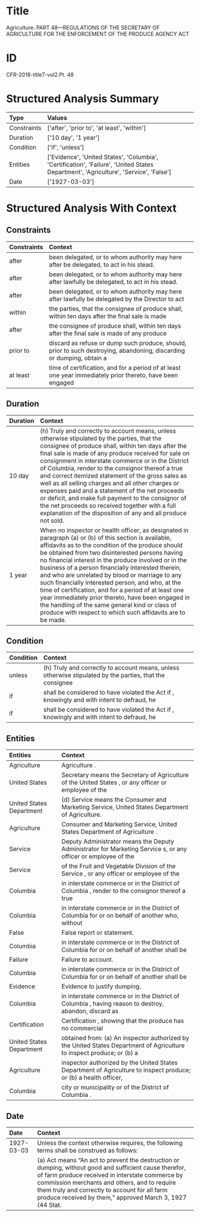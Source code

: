# Title

 Agriculture. PART 48—REGULATIONS OF THE SECRETARY OF AGRICULTURE FOR THE ENFORCEMENT OF THE PRODUCE AGENCY ACT


# ID

 CFR-2018-title7-vol2.Pt. 48


# Structured Analysis Summary

| Type        | Values                                                                                                                               |
|:------------|:-------------------------------------------------------------------------------------------------------------------------------------|
| Constraints | ['after', 'prior to', 'at least', 'within']                                                                                          |
| Duration    | ['10 day', '1 year']                                                                                                                 |
| Condition   | ['if', 'unless']                                                                                                                     |
| Entities    | ['Evidence', 'United States', 'Columbia', 'Certification', 'Failure', 'United States Department', 'Agriculture', 'Service', 'False'] |
| Date        | ['1927-03-03']                                                                                                                       |


# Structured Analysis With Context

 


## Constraints

| Constraints   | Context                                                                                                               |
|:--------------|:----------------------------------------------------------------------------------------------------------------------|
| after         | been delegated, or to whom authority may here after  be delegated, to act in his stead.                               |
| after         | been delegated, or to whom authority may here after  lawfully be delegated, to act in his stead.                      |
| after         | been delegated, or to whom authority may here after lawfully be delegated by the Director to act                      |
| within        | the parties, that the consignee of produce shall, within ten days after the final sale is made                        |
| after         | the consignee of produce shall, within ten days after the final sale is made of any produce                           |
| prior to      | discard as refuse or dump such produce, should, prior to such destroying, abandoning, discarding or dumping, obtain a |
| at least      | time of certification, and for a period of at least one year immediately prior thereto, have been engaged             |


## Duration

| Duration   | Context                                                                                                                                                                                                                                                                                                                                                                                                                                                                                                                                                                                                                                                         |
|:-----------|:----------------------------------------------------------------------------------------------------------------------------------------------------------------------------------------------------------------------------------------------------------------------------------------------------------------------------------------------------------------------------------------------------------------------------------------------------------------------------------------------------------------------------------------------------------------------------------------------------------------------------------------------------------------|
| 10 day     | (h) Truly and correctly to account means, unless otherwise stipulated by the parties, that the consignee of produce shall, within ten days after the final sale is made of any produce received for sale on consignment in interstate commerce or in the District of Columbia, render to the consignor thereof a true and correct itemized statement of the gross sales as well as all selling charges and all other charges or expenses paid and a statement of the net proceeds or deficit, and make full payment to the consignor of the net proceeds so received together with a full explanation of the disposition of any and all produce not sold.       |
| 1 year     | When no inspector or health officer, as designated in paragraph (a) or (b) of this section is available, affidavits as to the condition of the produce should be obtained from two disinterested persons having no financial interest in the produce involved or in the business of a person financially interested therein, and who are unrelated by blood or marriage to any such financially interested person, and who, at the time of certification, and for a period of at least one year immediately prior thereto, have been engaged in the handling of the same general kind or class of produce with respect to which such affidavits are to be made. |


## Condition

| Condition   | Context                                                                                                   |
|:------------|:----------------------------------------------------------------------------------------------------------|
| unless      | (h) Truly and correctly to account means,  unless otherwise stipulated by the parties, that the consignee |
| if          | shall be considered to have violated the Act if , knowingly and with intent to defraud, he                |
| if          | shall be considered to have violated the Act if , knowingly and with intent to defraud, he                |


## Entities

| Entities                 | Context                                                                                                                |
|:-------------------------|:-----------------------------------------------------------------------------------------------------------------------|
| Agriculture              | Agriculture .                                                                                                          |
| United States            | Secretary means the Secretary of Agriculture of the United States , or any officer or employee of the                  |
| United States Department | (d) Service means the Consumer and Marketing Service,  United States Department  of Agriculture.                       |
| Agriculture              | Consumer and Marketing Service, United States Department of Agriculture .                                              |
| Service                  | Deputy Administrator means the Deputy Administrator for Marketing Service s, or any officer or employee of the         |
| Service                  | of the Fruit and Vegetable Division of the Service , or any officer or employee of the                                 |
| Columbia                 | in interstate commerce or in the District of Columbia , render to the consignor thereof a true                         |
| Columbia                 | in interstate commerce or in the District of Columbia for or on behalf of another who, without                         |
| False                    | False  report or statement.                                                                                            |
| Columbia                 | in interstate commerce or in the District of Columbia for or on behalf of another shall be                             |
| Failure                  | Failure  to account.                                                                                                   |
| Columbia                 | in interstate commerce or in the District of Columbia for or on behalf of another shall be                             |
| Evidence                 | Evidence  to justify dumping.                                                                                          |
| Columbia                 | in interstate commerce or in the District of Columbia , having reason to destroy, abandon, discard as                  |
| Certification            | Certification , showing that the produce has no commercial                                                             |
| United States Department | obtained from: (a) An inspector authorized by the United States Department of Agriculture to inspect produce; or (b) a |
| Agriculture              | inspector authorized by the United States Department of Agriculture to inspect produce; or (b) a health officer,       |
| Columbia                 | city or municipality or of the District of Columbia .                                                                  |


## Date

| Date       | Context                                                                                                                                                                                                                                                                                                                                              |
|:-----------|:-----------------------------------------------------------------------------------------------------------------------------------------------------------------------------------------------------------------------------------------------------------------------------------------------------------------------------------------------------|
| 1927-03-03 | Unless the context otherwise requires, the following terms shall be construed as follows:                                                                                                                                                                                                                                                            |
|            |                 (a) Act means &#8220;An act to prevent the destruction or dumping, without good and sufficient cause therefor, of farm produce received in interstate commerce by commission merchants and others, and to require them truly and correctly to account for all farm produce received by them,&#8221; approved March 3, 1927 (44 Stat. |


